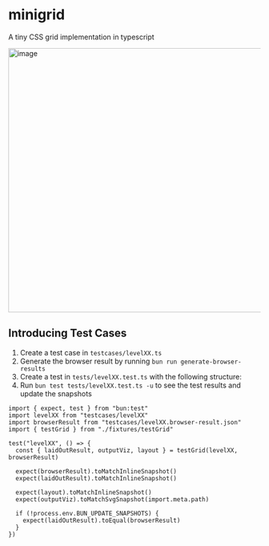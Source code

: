 # minigrid

A tiny CSS grid implementation in typescript

<img width="528" height="528" alt="image" src="https://github.com/user-attachments/assets/952f4f37-0644-456c-87a5-1cd78a573c46" />

## Introducing Test Cases

1. Create a test case in `testcases/levelXX.ts`
2. Generate the browser result by running `bun run generate-browser-results`
3. Create a test in `tests/levelXX.test.ts` with the following structure:
4. Run `bun test tests/levelXX.test.ts -u` to see the test results and update the snapshots

```tsx
import { expect, test } from "bun:test"
import levelXX from "testcases/levelXX"
import browserResult from "testcases/levelXX.browser-result.json"
import { testGrid } from "./fixtures/testGrid"

test("levelXX", () => {
  const { laidOutResult, outputViz, layout } = testGrid(levelXX, browserResult)

  expect(browserResult).toMatchInlineSnapshot()
  expect(laidOutResult).toMatchInlineSnapshot()

  expect(layout).toMatchInlineSnapshot()
  expect(outputViz).toMatchSvgSnapshot(import.meta.path)

  if (!process.env.BUN_UPDATE_SNAPSHOTS) {
    expect(laidOutResult).toEqual(browserResult)
  }
})
```
